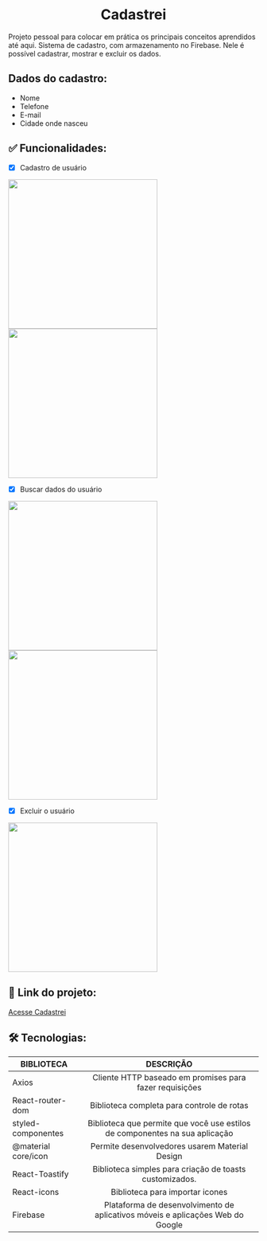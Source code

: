 <h1 align="center"> Cadastrei </h1>
Projeto pessoal para colocar em prática os principais conceitos aprendidos até aqui. Sistema de cadastro, com armazenamento no Firebase. Nele é possível cadastrar, mostrar e excluir os dados.

## Dados do cadastro:
* Nome
* Telefone
* E-mail
* Cidade onde nasceu

## ✅ Funcionalidades: 
- [x] Cadastro de usuário 
<img src="https://user-images.githubusercontent.com/86565123/189910136-15fbb879-1dbc-497f-a4da-049663915a0f.png" width="300px" align= "center"/>
<img src="https://user-images.githubusercontent.com/86565123/189910140-d8a343bc-14a2-4e6a-b0ea-8c32beb3d260.png" width="300px" align= "center"/>

- [x] Buscar dados do usuário
<img src="https://user-images.githubusercontent.com/86565123/189910142-9ccd3064-4817-4a13-a8f8-370fad9ba761.png" width="300px" align= "center"/>
<img src="https://user-images.githubusercontent.com/86565123/189910145-596ed0bb-5fc2-45a2-bb22-6f0ff0ee1a08.png" width="300px" align= "center"/>

- [x] Excluir o usuário
<img src="https://user-images.githubusercontent.com/86565123/189910148-c36bb2fb-8e5e-4033-86ee-e2870352dba8.png" width="300px" align= "center"/>

## 🔗 Link do projeto:
[Acesse Cadastrei](https://cadastrei.netlify.app/)

## 🛠 Tecnologias:
| BIBLIOTECA          |                          DESCRIÇÃO                           |
| ------------------- | :----------------------------------------------------------: |
| Axios               |   Cliente HTTP baseado em promises para fazer requisições    |
| React-router-dom    |          Biblioteca completa para controle de rotas          |
| styled-componentes  | Biblioteca que permite que você use estilos de componentes na sua aplicação |
| @material core/icon |        Permite desenvolvedores usarem Material Design        |
| React-Toastify      |   Biblioteca simples para criação de toasts customizados.    |
| React-icons         |  Biblioteca para importar icones                             |
| Firebase            | Plataforma de desenvolvimento de aplicativos móveis e aplicações Web do Google |

